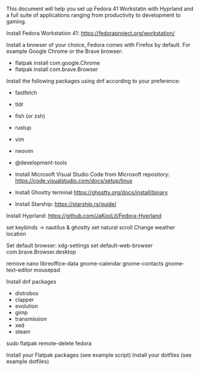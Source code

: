 This document will help you set up Fedora 41 Workstatin with Hyprland and a full suite of applications ranging from productivity to development to gaming.

Install Fedora Workstation 41: https://fedoraproject.org/workstation/

Install a browser of your choice, Fedora comes with Firefox by default. For example Google Chrome or the Brave browser:
- flatpak install com.google.Chrome
- flatpak install com.brave.Browser

Install the following packages using dnf according to your preference:

- fastfetch
- tldr
- fish (or zsh)
- rustup
- vim
- neovim
- @development-tools

- Install Microsoft Visual Studio Code from Microsoft repository: https://code.visualstudio.com/docs/setup/linux
- Install Ghostty terminal https://ghostty.org/docs/install/binary
- Install Starship: https://starship.rs/guide/

Install Hyprland:
https://github.com/JaKooLit/Fedora-Hyprland

set keybinds -> nautilus & ghostty
set natural scroll
Change weather location

Set default browser:
xdg-settings set default-web-browser com.brave.Browser.desktop

remove
nano
libreoffice-data
gnome-calendar
gnome-contacts
  gnome-text-editor
mousepad

Install dnf packages
- distrobox
- clapper
- evolution
- gimp
- transmission
- xed
- steam

sudo flatpak remote-delete fedora

Install your Flatpak packages (see example script)
Install your dotfiles (see example dotfiles)
